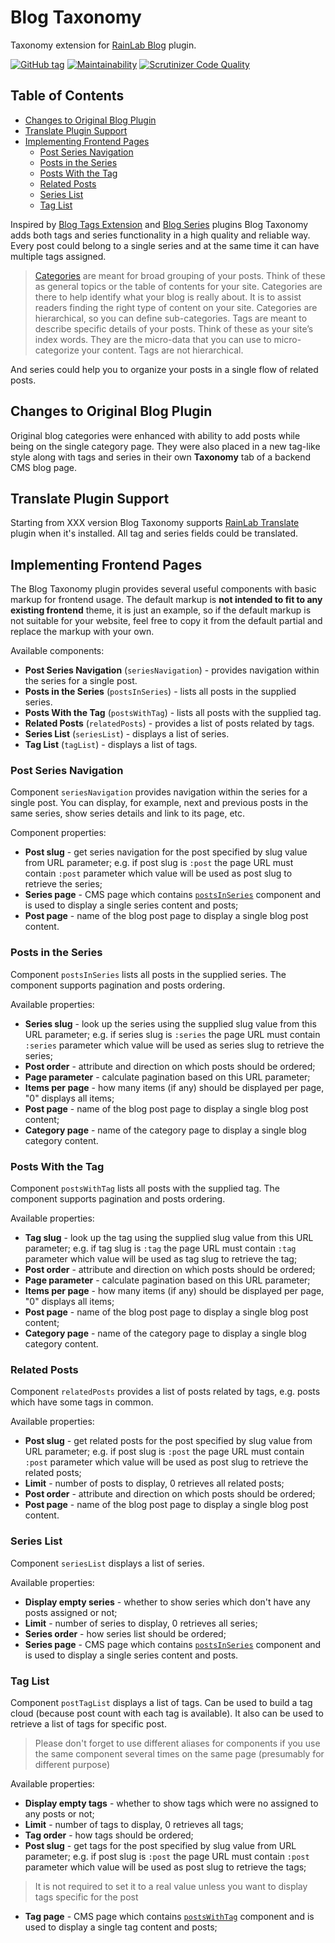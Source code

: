 # Blog Taxonomy

Taxonomy extension for [RainLab Blog](https://octobercms.com/plugin/rainlab-blog) plugin.


[![GitHub tag](https://img.shields.io/github/tag/ginopane/oc-blogtaxonomy-plugin.svg)](https://github.com/GinoPane/oc-blogtaxonomy-plugin)
[![Maintainability](https://api.codeclimate.com/v1/badges/60ecdc5d75bb0e490049/maintainability)](https://codeclimate.com/github/GinoPane/oc-blogtaxonomy-plugin/maintainability)
[![Scrutinizer Code Quality](https://scrutinizer-ci.com/g/GinoPane/oc-blogtaxonomy-plugin/badges/quality-score.png?b=master)](https://scrutinizer-ci.com/g/GinoPane/oc-blogtaxonomy-plugin/?branch=master)

## Table of Contents
* [Changes to Original Blog Plugin](#changes-to-original-blog-plugin)
* [Translate Plugin Support](#translate-plugin-support)
* [Implementing Frontend Pages](#implementing-frontend-pages)
    * [Post Series Navigation](#post-series-navigation)
    * [Posts in the Series](#posts-in-the-series)
    * [Posts With the Tag](#posts-with-the-tag)
    * [Related Posts](#related-posts)
    * [Series List](#series-list)
    * [Tag List](#tag-list)

Inspired by [Blog Tags Extension](https://octobercms.com/plugin/bedard-blogtags) and [Blog Series](https://octobercms.com/plugin/pkleindienst-blogseries)
plugins Blog Taxonomy adds both tags and series functionality in a high quality and reliable way. Every post could belong
to a single series and at the same time it can have multiple tags assigned.

> [Categories](https://www.wpbeginner.com/beginners-guide/categories-vs-tags-seo-best-practices-which-one-is-better/) are meant for broad grouping of your posts. Think of these as general topics or the table of contents for your site.
Categories are there to help identify what your blog is really about. It is to assist readers finding the right type of 
content on your site. Categories are hierarchical, so you can define sub-categories.
> Tags are meant to describe specific details of your posts. Think of these as your site’s index words. They are the
micro-data that you can use to micro-categorize your content. Tags are not hierarchical.

And series could help you to organize your posts in a single flow of related posts.

## Changes to Original Blog Plugin

Original blog categories were enhanced with ability to add posts while being on the single category page.
They were also placed in a new tag-like style along with tags and series in their own **Taxonomy** tab of a backend CMS blog page.

## Translate Plugin Support

Starting from XXX version Blog Taxonomy supports [RainLab Translate](https://octobercms.com/plugin/rainlab-translate) plugin when it's installed. All tag and series fields could be translated. 

## Implementing Frontend Pages

The Blog Taxonomy plugin provides several useful components with basic markup for frontend usage. The default markup
is **not intended to fit to any existing frontend** theme, it is just an example, so if the default markup is not suitable for your website,
feel free to copy it from the default partial and replace the markup with your own.

Available components:

* **Post Series Navigation** (`seriesNavigation`) - provides navigation within the series for a single post.
* **Posts in the Series** (`postsInSeries`) - lists all posts in the supplied series.
* **Posts With the Tag** (`postsWithTag`) - lists all posts with the supplied tag.
* **Related Posts** (`relatedPosts`) - provides a list of posts related by tags.
* **Series List** (`seriesList`) - displays a list of series.
* **Tag List** (`tagList`) - displays a list of tags.

### Post Series Navigation

Component `seriesNavigation` provides navigation within the series for a single post. You can display, for example, next and previous posts in the same series,
show series details and link to its page, etc.

Component properties:

* **Post slug** - get series navigation for the post specified by slug value from URL parameter; e.g. if post slug is `:post`
the page URL must contain `:post` parameter which value will be used as post slug to retrieve the series;
* **Series page** - CMS page which contains [`postsInSeries`](#posts-in-the-series) component and is used to display a single series content and posts;
* **Post page** - name of the blog post page to display a single blog post content.

### Posts in the Series

Component `postsInSeries` lists all posts in the supplied series. The component supports pagination and posts ordering.

Available properties:

* **Series slug** - look up the series using the supplied slug value from this URL parameter; e.g. if series slug is `:series`
the page URL must contain `:series` parameter which value will be used as series slug to retrieve the series;
* **Post order** - attribute and direction on which posts should be ordered;
* **Page parameter** - calculate pagination based on this URL parameter;
* **Items per page** - how many items (if any) should be displayed per page, "0" displays all items;
* **Post page** - name of the blog post page to display a single blog post content;
* **Category page** - name of the category page to display a single blog category content.

### Posts With the Tag

Component `postsWithTag` lists all posts with the supplied tag. The component supports pagination and posts ordering.

Available properties:

* **Tag slug** - look up the tag using the supplied slug value from this URL parameter; e.g. if tag slug is `:tag`
the page URL must contain `:tag` parameter which value will be used as tag slug to retrieve the tag;
* **Post order** - attribute and direction on which posts should be ordered;
* **Page parameter** - calculate pagination based on this URL parameter;
* **Items per page** - how many items (if any) should be displayed per page, "0" displays all items;
* **Post page** - name of the blog post page to display a single blog post content;
* **Category page** - name of the category page to display a single blog category content.

### Related Posts

Component `relatedPosts` provides a list of posts related by tags, e.g. posts which have some tags in common.

Available properties:

* **Post slug** - get related posts for the post specified by slug value from URL parameter; e.g. if post slug is `:post`
the page URL must contain `:post` parameter which value will be used as post slug to retrieve the related posts;
* **Limit** - number of posts to display, 0 retrieves all related posts;
* **Post order** - attribute and direction on which posts should be ordered;
* **Post page** - name of the blog post page to display a single blog post content.

### Series List

Component `seriesList` displays a list of series.

Available properties:

* **Display empty series** - whether to show series which don't have any posts assigned or not;
* **Limit** - number of series to display, 0 retrieves all series;
* **Series order** - how series list should be ordered;
* **Series page** - CMS page which contains [`postsInSeries`](#posts-in-the-series) component and is used to display a single series content and posts.

### Tag List

Component `postTagList` displays a list of tags. Can be used to build a tag cloud (because post count with each tag is available).
It also can be used to retrieve a list of tags for specific post.

> Please don't forget to use different aliases for components if you use the same component several times on the same page
(presumably for different purpose)

Available properties:

* **Display empty tags** - whether to show tags which were no assigned to any posts or not;
* **Limit** - number of tags to display, 0 retrieves all tags;
* **Tag order** - how tags should be ordered;
* **Post slug** - get tags for the post specified by slug value from URL parameter; e.g. if post slug is `:post`
the page URL must contain `:post` parameter which value will be used as post slug to retrieve the tags;

> It is not required to set it to a real value unless you want to display tags specific for the post

* **Tag page** - CMS page which contains [`postsWithTag`](#posts-with-the-tag) component and is used to display a single tag content and posts;